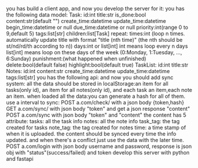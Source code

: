 you has build a client app, and now you develop the server for it:
you has the following data model:
Task:
id:int
title:str
is_done:bool
content:str(default "")
create_time:datetime
update_time:datetime
begin_time:datetime or null
due_time:datetime or null
priority:int(range 0 to 9,default 5)
tags:list[str]
children:list[Task]
repeat:
times:int
(loop n times. automatically update title with format "title (nth time)" (the nth should be st/nd/rd/th according to n))
days:int or list[int]
int means loop every n days
list[int] means loop on these days of the week (0:Monday, 1:Tuesday, ..., 6:Sunday)
punishment:(what happened when unfinished)
delete:bool(default false)
highlight:bool(default true)
TaskList:
id:int
title:str
Notes:
id:int
content:str
create_time:datetime
update_time:datetime
tags:list[str]
you has the following api:
and now you should add sync system:
all the data should be stored in localStorage:an item for all tasks(only id), an item for all notes(only id), and each task an item,each note an item.
when loaded all the data:you can generate a hash for all of them.
use a interval to sync:
POST a.com/check/ with a json body {token,hash}
GET a.com/sync/ with json body "token" and get a json response "content"
POST a.com/sync with json body "token" and "content"
the content has 5 attribute:
tasks: all the task info
notes: all the note info
task_tag: the tag created for tasks
note_tag: the tag created for notes
time: a time stamp of when it is uploaded.
the content should be synced every time the info updated. and when there's a conflict just use the data with the later time.
POST a.com/login with json body username and password, response is json obj with "status"(success/failed) and token
develop this server with python and fastapi